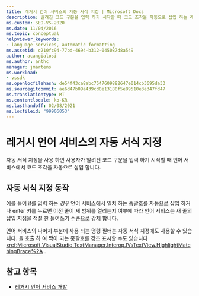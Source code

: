 ```yaml
---
title: 레거시 언어 서비스의 자동 서식 지정 | Microsoft Docs
description: 알려진 코드 구문을 입력 하기 시작할 때 코드 조각을 자동으로 삽입 하는 레거시 언어 서비스의 자동 서식 지정에 대해 알아봅니다.
ms.custom: SEO-VS-2020
ms.date: 11/04/2016
ms.topic: conceptual
helpviewer_keywords:
- language services, automatic formatting
ms.assetid: c210fc94-77bd-4694-b312-045087d8a549
author: acangialosi
ms.author: anthc
manager: jmartens
ms.workload:
- vssdk
ms.openlocfilehash: de54f43ca8abc7547609882647e014cb3695da33
ms.sourcegitcommit: ae6d47b09a439cd0e13180f5e89510e3e347fd47
ms.translationtype: MT
ms.contentlocale: ko-KR
ms.lasthandoff: 02/08/2021
ms.locfileid: "99906053"
---
```

# <a name="automatic-formatting-in-a-legacy-language-service"></a>레거시 언어 서비스의 자동 서식 지정
자동 서식 지정을 사용 하면 사용자가 알려진 코드 구문을 입력 하기 시작할 때 언어 서비스에서 코드 조각을 자동으로 삽입 합니다.

## <a name="automatic-formatting-behavior"></a>자동 서식 지정 동작
 예를 들어 if를 입력 하는 *경우* 언어 서비스에서 일치 하는 중괄호를 자동으로 삽입 하거나 enter 키를 누르면 이전 줄이 새 범위를 열리는지 여부에 따라 언어 서비스는 새 줄의 삽입 지점을 적절 한 들여쓰기 수준으로 강제 합니다.

 언어 서비스의 나머지 부분에 사용 되는 명령 필터는 자동 서식 지정에도 사용할 수 있습니다. 을 호출 하 여 짝이 되는 중괄호를 강조 표시할 수도 있습니다 <xref:Microsoft.VisualStudio.TextManager.Interop.IVsTextView.HighlightMatchingBrace%2A> .

## <a name="see-also"></a>참고 항목
- [레거시 언어 서비스 개발](../../extensibility/internals/developing-a-legacy-language-service.md)
